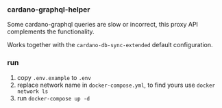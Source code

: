 ### cardano-graphql-helper

Some cardano-graphql queries are slow or incorrect, this proxy API complements the functionality.

Works together with the `cardano-db-sync-extended` default configuration.
 
### run

1. copy `.env.example` to `.env`
2. replace network name in `docker-compose.yml`, to find yours use `docker network ls`
3. run `docker-compose up -d`